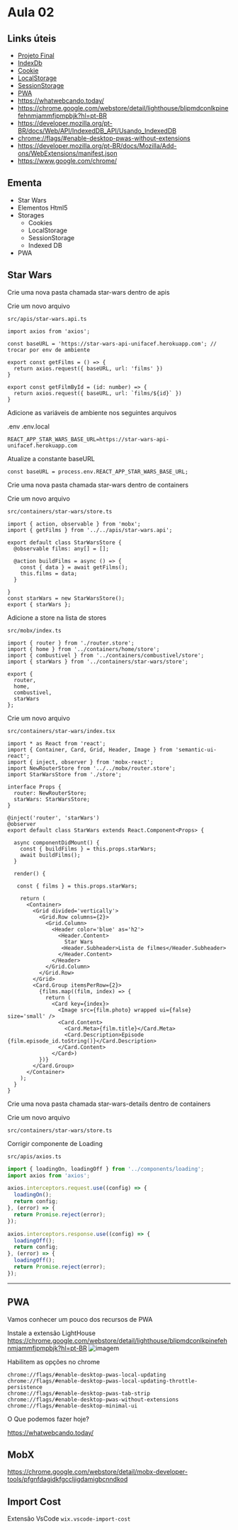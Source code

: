 # Aula 02

## Links úteis

* [Projeto Final](https://github.com/juninmd/unifacef-react-typescript)
* [IndexDb](https://developer.mozilla.org/pt-BR/docs/Web/API/IndexedDB_API)
* [Cookie](https://developer.mozilla.org/pt-BR/docs/Web/HTTP/Headers/Cookie)
* [LocalStorage](https://developer.mozilla.org/pt-BR/docs/Web/API/Window/Window.localStorage)
* [SessionStorage](https://developer.mozilla.org/en-US/docs/Web/API/Window/sessionStorage)
* [PWA](https://medium.com/@victorsilvamatheus.i/como-transformar-sua-aplica%C3%A7%C3%A3o-reactjs-em-um-pwa-e-ser%C3%A1-que-voc%C3%AA-deve-fazer-isso-567a8552c96d)
* <https://whatwebcando.today/>
* <https://chrome.google.com/webstore/detail/lighthouse/blipmdconlkpinefehnmjammfjpmpbjk?hl=pt-BR>
* <https://developer.mozilla.org/pt-BR/docs/Web/API/IndexedDB_API/Usando_IndexedDB>
* <chrome://flags/#enable-desktop-pwas-without-extensions>
* <https://developer.mozilla.org/pt-BR/docs/Mozilla/Add-ons/WebExtensions/manifest.json>
* <https://www.google.com/chrome/>

## Ementa

* Star Wars
* Elementos Html5
* Storages
  * Cookies
  * LocalStorage
  * SessionStorage
  * Indexed DB
* PWA

## Star Wars

Crie uma nova pasta chamada star-wars dentro de apis

Crie um novo arquivo

```text
src/apis/star-wars.api.ts
```

```tsx
import axios from 'axios';

const baseURL = 'https://star-wars-api-unifacef.herokuapp.com'; // trocar por env de ambiente

export const getFilms = () => {
  return axios.request({ baseURL, url: 'films' })
}

export const getFilmById = (id: number) => {
  return axios.request({ baseURL, url: `films/${id}` })
}
```

Adicione as variáveis de ambiente nos seguintes arquivos

.env
.env.local

```env
REACT_APP_STAR_WARS_BASE_URL=https://star-wars-api-unifacef.herokuapp.com
```

Atualize a constante baseURL

```tsx
const baseURL = process.env.REACT_APP_STAR_WARS_BASE_URL;
```

Crie uma nova pasta chamada star-wars dentro de containers

Crie um novo arquivo

```text
src/containers/star-wars/store.ts
```

```tsx
import { action, observable } from 'mobx';
import { getFilms } from '../../apis/star-wars.api';

export default class StarWarsStore {
  @observable films: any[] = [];

  @action buildFilms = async () => {
    const { data } = await getFilms();
    this.films = data;
  }

}
const starWars = new StarWarsStore();
export { starWars };
```

Adicione a store na lista de stores

```text
src/mobx/index.ts
```

```tsx
import { router } from './router.store';
import { home } from '../containers/home/store';
import { combustivel } from '../containers/combustivel/store';
import { starWars } from '../containers/star-wars/store';

export {
  router,
  home,
  combustivel,
  starWars
};
```

Crie um novo arquivo

```text
src/containers/star-wars/index.tsx
```

```tsx
import * as React from 'react';
import { Container, Card, Grid, Header, Image } from 'semantic-ui-react';
import { inject, observer } from 'mobx-react';
import NewRouterStore from '../../mobx/router.store';
import StarWarsStore from './store';

interface Props {
  router: NewRouterStore;
  starWars: StarWarsStore;
}

@inject('router', 'starWars')
@observer
export default class StarWars extends React.Component<Props> {

  async componentDidMount() {
    const { buildFilms } = this.props.starWars;
    await buildFilms();
  }

  render() {

   const { films } = this.props.starWars;

    return (
      <Container>
        <Grid divided='vertically'>
          <Grid.Row columns={2}>
            <Grid.Column>
              <Header color='blue' as='h2'>
                <Header.Content>
                  Star Wars
                 <Header.Subheader>Lista de filmes</Header.Subheader>
                </Header.Content>
              </Header>
            </Grid.Column>
          </Grid.Row>
        </Grid>
        <Card.Group itemsPerRow={2}>
          {films.map((film, index) => {
            return (
              <Card key={index}>
                <Image src={film.photo} wrapped ui={false} size='small' />
                <Card.Content>
                  <Card.Meta>{film.title}</Card.Meta>
                  <Card.Description>Episode {film.episode_id.toString()}</Card.Description>
                </Card.Content>
              </Card>)
          })}
        </Card.Group>
      </Container>
    );
  }
}

```

Crie uma nova pasta chamada star-wars-details dentro de containers

Crie um novo arquivo

```text
src/containers/star-wars/store.ts
```

Corrigir componente de Loading

```text
src/apis/axios.ts
```

```ts
import { loadingOn, loadingOff } from '../components/loading';
import axios from 'axios';

axios.interceptors.request.use((config) => {
  loadingOn();
  return config;
}, (error) => {
  return Promise.reject(error);
});

axios.interceptors.response.use((config) => {
  loadingOff();
  return config;
}, (error) => {
  loadingOff();
  return Promise.reject(error);
});
```

---

## PWA

Vamos conhecer um pouco dos recursos de PWA

Instale a extensão LightHouse
<https://chrome.google.com/webstore/detail/lighthouse/blipmdconlkpinefehnmjammfjpmpbjk?hl=pt-BR>
![imagem](./imagens/pwa.png)
  
Habilitem as opções no chrome

```text
chrome://flags/#enable-desktop-pwas-local-updating
chrome://flags/#enable-desktop-pwas-local-updating-throttle-persistence
chrome://flags/#enable-desktop-pwas-tab-strip
chrome://flags/#enable-desktop-pwas-without-extensions
chrome://flags/#enable-desktop-minimal-ui
```

O Que podemos fazer hoje?

<https://whatwebcando.today/>

## MobX

<https://chrome.google.com/webstore/detail/mobx-developer-tools/pfgnfdagidkfgccljigdamigbcnndkod>

## Import Cost

Extensão VsCode `wix.vscode-import-cost`

